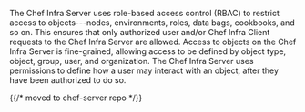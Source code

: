 The Chef Infra Server uses role-based access control (RBAC) to restrict
access to objects---nodes, environments, roles, data bags, cookbooks,
and so on. This ensures that only authorized user and/or Chef Infra
Client requests to the Chef Infra Server are allowed. Access to objects
on the Chef Infra Server is fine-grained, allowing access to be defined
by object type, object, group, user, and organization. The Chef Infra
Server uses permissions to define how a user may interact with an
object, after they have been authorized to do so.

{{/* moved to chef-server repo */}}
